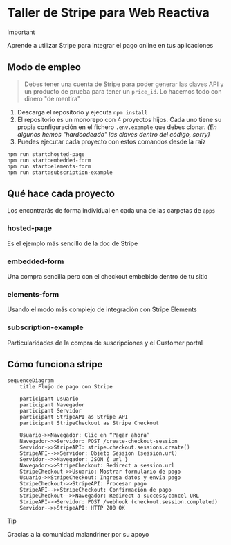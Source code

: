 # Taller de Stripe para Web Reactiva


> [!IMPORTANT]  
> Aprende a utilizar Stripe para integrar el pago online en tus aplicaciones


## Modo de empleo

> Debes tener una cuenta de Stripe para poder generar las claves API y un producto de prueba para tener un `price_id`.
> Lo hacemos todo con dinero "de mentira"

1. Descarga el repositorio y ejecuta `npm install`
2. El repositorio es un monorepo con 4 proyectos hijos. Cada uno tiene su propia configuración en el fichero `.env.example` que debes clonar.
_(En algunos hemos "hardcodeado" las claves dentro del código, sorry)_
4. Puedes ejecutar cada proyecto con estos comandos desde la raíz

````
npm run start:hosted-page
npm run start:embedded-form
npm run start:elements-form
npm run start:subscription-example
````

## Qué hace cada proyecto

Los encontrarás de forma individual en cada una de las carpetas de `apps` 

### hosted-page

Es el ejemplo más sencillo de la doc de Stripe

### embedded-form

Una compra sencilla pero con el checkout embebido dentro de tu sitio

### elements-form

Usando el modo más complejo de integración con Stripe Elements

### subscription-example

Particularidades de la compra de suscripciones y el Customer portal

## Cómo funciona stripe


```mermaid
sequenceDiagram
    title Flujo de pago con Stripe

    participant Usuario
    participant Navegador
    participant Servidor
    participant StripeAPI as Stripe API
    participant StripeCheckout as Stripe Checkout

    Usuario->>Navegador: Clic en “Pagar ahora”
    Navegador->>Servidor: POST /create‑checkout‑session
    Servidor->>StripeAPI: stripe.checkout.sessions.create()
    StripeAPI-->>Servidor: Objeto Session (session.url)
    Servidor-->>Navegador: JSON { url }
    Navegador->>StripeCheckout: Redirect a session.url
    StripeCheckout->>Usuario: Mostrar formulario de pago
    Usuario->>StripeCheckout: Ingresa datos y envía pago
    StripeCheckout->>StripeAPI: Procesar pago
    StripeAPI-->>StripeCheckout: Confirmación de pago
    StripeCheckout-->>Navegador: Redirect a success/cancel URL
    StripeAPI->>Servidor: POST /webhook (checkout.session.completed)
    Servidor-->>StripeAPI: HTTP 200 OK
```



> [!TIP]  
> Gracias a la comunidad malandriner por su apoyo


